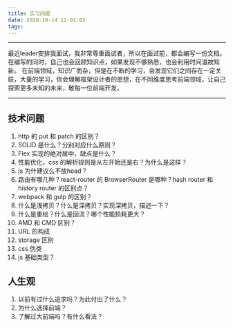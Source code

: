 ```yaml
---
title: 实习问题
date: 2020-10-14 12:01:03
tags:
---
```


---

最近leader安排我面试，我非常尊重面试者，所以在面试前，都会编写一份文档。在编写的同时，自己也会回顾知识点，如果发现不够熟悉，也会利用时间温故知新。
在前端领域，知识广而杂，但是在不断的学习，会发现它们之间存在一定关联，大量的学习，你会理解框架设计者的思想，在不同维度思考前端领域，让自己探索更多未知的未来，敬每一位前端开发。

---

## 技术问题
1. http 的 put 和 patch 的区别？
2. SOLID 是什么？分别对应什么原则？
3. Flex 实现的绝对居中，缺点是什么？
4. 性能优化，css 的解析规则是从左开始还是右？为什么是这样？
5. js 为什建议么不放head？
6. 路由有哪几种？react-router 的 BrowserRouter 是哪种？hash router 和 history router 的区别点？
7. webpack 和 gulp 的区别？
8. 什么是浅拷贝？什么是深拷贝？实现深拷贝，描述一下？
9. 什么是重绘？什么是回流？哪个性能损耗更大？
10. AMD 和 CMD  区别？
11. URL 的构成
12. storage 区别
13. css 伪类
14. js 基础类型？

## 人生观
1. 以前有过什么追求吗？为此付出了什么？
2. 为什么选择前端？
3. 了解过大前端吗？有什么看法？